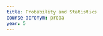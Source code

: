 ```yaml
---
title: Probability and Statistics
course-acronym: proba
year: 5
---
```


<!-- Remove this comment and add a summary! -->

<!-- **Main topics**: -->